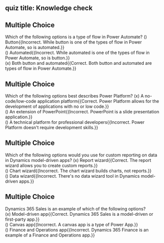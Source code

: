 ## quiz title: Knowledge check

## Multiple Choice
Which of the following options is a type of flow in Power Automate?
() Button{{Incorrect. While button is one of the types of flow in Power Automate, so is automated.}}  
() Automated{{Incorrect. While automated is one of the types of flow in Power Automate, so is button.}}  
(x) Both button and automated{{Correct. Both button and automated are types of flow in Power Automate.}}  


## Multiple Choice
Which of the following options best describes Power Platform?
(x) A no-code/low-code application platform{{Correct. Power Platform allows for the development of applications with no or low code.}}  
() An extension of PowerPoint{{Incorrect. PowerPoint is a slide presentation application.}}  
() A technical platform for professional developers{{Incorrect. Power Platform doesn't require development skills.}}  


## Multiple Choice
Which of the following options would you use for custom reporting on data in Dynamics model-driven apps?
(x) Report wizard{{Correct. The report wizard allows you to create custom reports.}}  
() Chart wizard{{Incorrect. The chart wizard builds charts, not reports.}}  
() Data wizard{{Incorrect. There's no data wizard tool in Dynamics model-driven apps.}}  


## Multiple Choice
Dynamics 365 Sales is an example of which of the following options?  
(x) Model-driven app{{Correct. Dynamics 365 Sales is a model-driven or first-party app.}}  
() Canvas app{{Incorrect. A canvas app is a type of Power App.}}  
() Finance and Operations app{{Incorrect. Dynamics 365 Finance is an example of a Finance and Operations app.}}  
